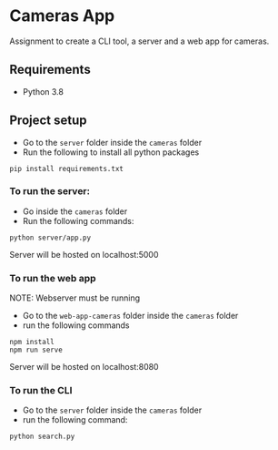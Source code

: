 # Cameras App
Assignment to create a CLI tool, a server and a web app for cameras.
## Requirements
* Python 3.8

## Project setup
* Go to the `server` folder inside the `cameras` folder
* Run the following to install all python packages
```
pip install requirements.txt

```
### To run the server:

* Go inside the `cameras` folder
* Run the following commands:

```
python server/app.py
```
Server will be hosted on localhost:5000
### To run the web app
NOTE: Webserver must be running
* Go to the `web-app-cameras` folder inside the `cameras` folder
* run the following commands
```
npm install
npm run serve
```
Server will be hosted on localhost:8080
### To run the CLI
* Go to the `server` folder inside the `cameras` folder
* run the following command:
```
python search.py
```

